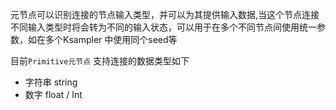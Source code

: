 元节点可以识别连接的节点输入类型，并可以为其提供输入数据,当这个节点连接不同输入类型时将会转为不同的输入状态，可以用于在多个不同节点间使用统一参数，如在多个Ksampler 中使用同个seed等

目前```Primitive元节点``` 支持连接的数据类型如下
- 字符串 string
- 数字 float / Int

